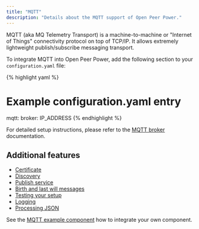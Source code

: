 ```yaml
---
title: "MQTT"
description: "Details about the MQTT support of Open Peer Power."
---
```


MQTT (aka MQ Telemetry Transport) is a machine-to-machine or "Internet of Things" connectivity protocol on top of TCP/IP. It allows extremely lightweight publish/subscribe messaging transport.

To integrate MQTT into Open Peer Power, add the following section to your `configuration.yaml` file:

{% highlight yaml %}
# Example configuration.yaml entry
mqtt:
  broker: IP_ADDRESS
{% endhighlight %}

For detailed setup instructions, please refer to the [MQTT broker](/docs/mqtt/broker) documentation.

## Additional features

- [Certificate](/docs/mqtt/certificate/)
- [Discovery](/docs/mqtt/discovery/)
- [Publish service](/docs/mqtt/service/)
- [Birth and last will messages](/docs/mqtt/birth_will/)
- [Testing your setup](/docs/mqtt/testing/)
- [Logging](/docs/mqtt/logging/)
- [Processing JSON](/docs/mqtt/processing_json/)

See the [MQTT example component](/cookbook/python_component_mqtt_basic/) how to integrate your own component.
